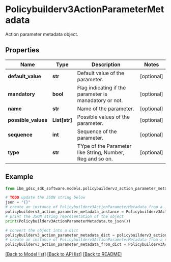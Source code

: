 # Policybuilderv3ActionParameterMetadata

Action parameter metadata object.

## Properties

Name | Type | Description | Notes
------------ | ------------- | ------------- | -------------
**default_value** | **str** | Default value of the parameter. | [optional] 
**mandatory** | **bool** | Flag indicating if the parameter is manadatory or not. | [optional] 
**name** | **str** | Name of the parameter. | [optional] 
**possible_values** | **List[str]** | Possible values of the parameter. | [optional] 
**sequence** | **int** | Sequence of the parameter. | [optional] 
**type** | **str** | TYpe of the Parameter like String, Number, Reg and so on. | [optional] 

## Example

```python
from ibm_gdsc_sdk_software.models.policybuilderv3_action_parameter_metadata import Policybuilderv3ActionParameterMetadata

# TODO update the JSON string below
json = "{}"
# create an instance of Policybuilderv3ActionParameterMetadata from a JSON string
policybuilderv3_action_parameter_metadata_instance = Policybuilderv3ActionParameterMetadata.from_json(json)
# print the JSON string representation of the object
print(Policybuilderv3ActionParameterMetadata.to_json())

# convert the object into a dict
policybuilderv3_action_parameter_metadata_dict = policybuilderv3_action_parameter_metadata_instance.to_dict()
# create an instance of Policybuilderv3ActionParameterMetadata from a dict
policybuilderv3_action_parameter_metadata_from_dict = Policybuilderv3ActionParameterMetadata.from_dict(policybuilderv3_action_parameter_metadata_dict)
```
[[Back to Model list]](../README.md#documentation-for-models) [[Back to API list]](../README.md#documentation-for-api-endpoints) [[Back to README]](../README.md)


